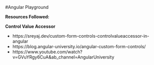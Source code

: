#Angular Playground

**Resources Followed:**

**Control Value Accessor**

<ul>
  <li> https://sreyaj.dev/custom-form-controls-controlvalueaccessor-in-angular </li>
  <li> https://blog.angular-university.io/angular-custom-form-controls/ </li>
  <li> https://www.youtube.com/watch?v=GVuYRgy6CuA&ab_channel=AngularUniversity </li>
</ul>
